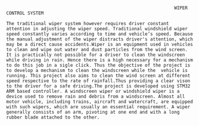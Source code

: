                                                                    WIPER CONTROL SYSTEM 
                                                                   
    The traditional wiper system however requires driver constant attention in adjusting the wiper speed. Traditional windshield wiper speed constantly varies according to time and vehicle’s speed. Because the manual adjustment of the wiper distracts driver's attention, which may be a direct cause accidents.Wiper is an equipment used in vehicles to clean and wipe out water and dust particles from the wind screen. It is practically not possible for a driver to clean the windscreen while driving in rain. Hence there is a high necessary for a mechanism to do this job in a sigle click. Thus the objective of the project is to develop a mechanism to clean the windscreen while the  vehicle is running. This project also aims to clean the wind screen at different speed respective to the rate of rainfall.Thus providing a clear vison to the driver for a safe driving.The project is developed using STM32 ARM based controller. A windscreen wiper or windshield wiper is a device used to remove rain and debris from a windscreen. Almost all motor vehicle, including trains, aircraft and watercraft, are equipped with such wipers, which are usually an essential requirement. A wiper generally consists of an arm, pivoting at one end and with a long rubber blade attached to the other.
